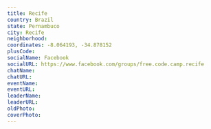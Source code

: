 ```yaml
---
title: Recife
country: Brazil
state: Pernambuco
city: Recife
neighborhood: 
coordinates: -8.064193, -34.878152
plusCode:
socialName: Facebook
socialURL: https://www.facebook.com/groups/free.code.camp.recife
chatName:
chatURL:
eventName:
eventURL:
leaderName:
leaderURL:
oldPhoto: 
coverPhoto:
---
```


